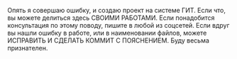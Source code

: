 Опять я совершаю ошибку, и создаю проект на системе ГИТ.
Если что, вы можете делиться здесь СВОИМИ РАБОТАМИ. Если понадобится консультация по этому поводу, пишите в любой из соцсетей.
Если вдруг вы нашли ошибку в работе, или в наименовании файлов, можете ИСПРАВИТЬ И СДЕЛАТЬ КОММИТ С ПОЯСНЕНИЕМ. Буду весьма признателен.
